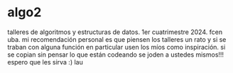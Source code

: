 # algo2
talleres de algoritmos y estructuras de datos. 1er cuatrimestre 2024. fcen uba.
mi recomendación personal es que piensen los talleres un rato y si se traban con alguna función en particular usen los míos como inspiración. si se copian sin pensar lo que están codeando  se joden a ustedes mismos!!! espero que les sirva :) 
lau
